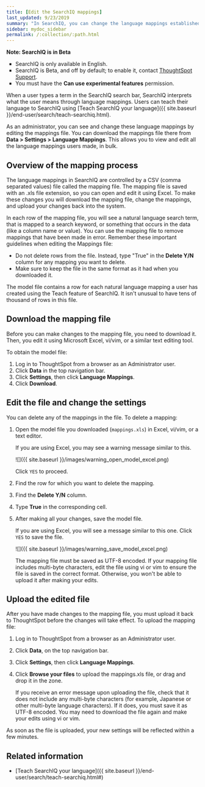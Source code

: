 ```yaml
---
title: [Edit the SearchIQ mappings]
last_updated: 9/23/2019
summary: "In SearchIQ, you can change the language mappings established earlier, during initial configuration."
sidebar: mydoc_sidebar
permalink: /:collection/:path.html
---
```

<div class="alert alert-info" role="alert">
 <p><strong><i class="fa fa-info-circle"></i>  Note: SearchIQ is in <span class="label label-beta">Beta</span></strong></p>
 <ul type="square">
  <li>SearchIQ is only available in English.</li>
  <li>SearchIQ is <span class="label label-beta">Beta</span>, and off by default; to enable it, contact <a href="{{ site.baseurl }}/appliance/contact.html">ThoughtSpot Support</a>.</li>
  <li>You must have the <strong>Can use experimental features</strong> permission.</li>
</ul>
</div>

When a user types a term in the SearchIQ search bar, SearchIQ interprets what the user means through language mappings. Users can teach their language to SearchIQ using [Teach SearchIQ your language]({{ site.baseurl }}/end-user/search/teach-searchiq.html).

As an administrator, you can see and change these language mappings by editing the mappings file. You can download the mappings file there from **Data > Settings > Language Mappings**. This allows you to view and edit all the language mappings users made, in bulk.

## Overview of the mapping process

The language mappings in SearchIQ are controlled by a CSV (comma separated values) file called the mapping file. The mapping file is saved with an .xls file extension, so you can open and edit it using Excel. To make these changes you will download the mapping file, change the mappings,
and upload your changes back into the system.

In each row of the mapping file, you will see a natural language search term, that is mapped to a search keyword, or something that occurs in the data (like a column name or value). You can use the mapping file to remove mappings that have been made in error. Remember these important guidelines when editing the
Mappings file:

-   Do not delete rows from the file. Instead, type "True" in the **Delete Y/N** column for any mapping you want to delete.
-   Make sure to keep the file in the same format as it had when you downloaded it.

The model file contains a row for each natural language mapping a user has created using the Teach feature of SearchIQ. It isn't unusual
to have tens of thousand of rows in this file.

## Download the mapping file

Before you can make changes to the mapping file, you need to download it. Then,
you edit it using Microsoft Excel, vi/vim, or a similar text editing tool.

To obtain the model file:

1. Log in to ThoughtSpot from a browser as an Administrator user.
2. Click **Data** in the top navigation bar.
3. Click **Settings**, then click **Language Mappings**.
4. Click **Download**.

## Edit the file and change the settings

You can delete any of the mappings in the file. To delete a mapping:

1. Open the model file you downloaded (`mappings.xls`) in Excel, vi/vim, or a text editor.

    If you are using Excel, you may see a warning message similar to this.

     ![]({{ site.baseurl }}/images/warning_open_model_excel.png)

    Click `YES` to proceed.

2. Find the row for which you want to delete the mapping.

3. Find the **Delete Y/N** column.
4. Type **True** in the corresponding cell.
5. After making all your changes, save the model file.

    If you are using Excel, you will see a message similar to this one. Click `YES` to save the file.

    ![]({{ site.baseurl }}/images/warning_save_model_excel.png)

    The mapping file must be saved as UTF-8 encoded. If your mapping file includes
    multi-byte characters, edit the file using vi or vim to ensure the file is
    saved in the correct format. Otherwise, you won't be able to upload it after
    making your edits.

## Upload the edited file

After you have made changes to the mapping file, you must upload it back to
ThoughtSpot before the changes will take effect. To upload the mapping file:

1. Log in to ThoughtSpot from a browser as an Administrator user.
2. Click **Data**, on the top navigation bar.

3. Click **Settings**, then click **Language Mappings**.
4. Click **Browse your files** to upload the mappings.xls file, or drag and drop it in the zone.

    If you receive an error message upon uploading the file, check that it does
    not include any multi-byte characters (for example, Japanese or other multi-byte
    language characters). If it does, you must save it as UTF-8 encoded. You may need to download the file again and
    make your edits using vi or vim.

As soon as the file is uploaded, your new settings will be reflected within a few minutes.

## Related information  

* [Teach SearchIQ your language]({{ site.baseurl }}/end-user/search/teach-searchiq.html#)
